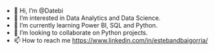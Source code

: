 - 👋 Hi, I’m @Datebi
- 👀 I’m interested in Data Analytics and Data Science.
- 🌱 I’m currently learning Power BI, SQL and Python.
- 💞️ I’m looking to collaborate on Python projects.
- 📫 How to reach me https://www.linkedin.com/in/estebandbaigorria/
